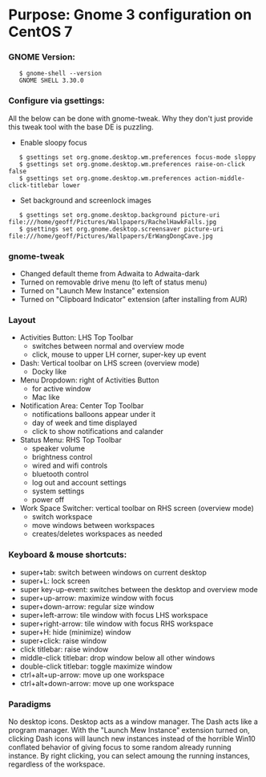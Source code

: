 # Purpose: Gnome 3 configuration on CentOS 7

### GNOME Version:
```
   $ gnome-shell --version
   GNOME SHELL 3.30.0
```

### Configure via gsettings:
All the below can be done with gnome-tweak.  Why they don't just provide
this tweak tool with the base DE is puzzling.

* Enable sloopy focus
```
   $ gsettings set org.gnome.desktop.wm.preferences focus-mode sloppy
   $ gsettings set org.gnome.desktop.wm.preferences raise-on-click false
   $ gsettings set org.gnome.desktop.wm.preferences action-middle-click-titlebar lower
```
* Set background and screenlock images
```
   $ gsettings set org.gnome.desktop.background picture-uri file:///home/geoff/Pictures/Wallpapers/RachelHawkFalls.jpg
   $ gsettings set org.gnome.desktop.screensaver picture-uri file:///home/geoff/Pictures/Wallpapers/ErWangDongCave.jpg
```

### gnome-tweak
* Changed default theme from Adwaita to Adwaita-dark
* Turned on removable drive menu (to left of status menu)
* Turned on "Launch Mew Instance" extension
* Turned on "Clipboard Indicator" extension (after installing from AUR)

### Layout
* Activities Button: LHS Top Toolbar
  - switches between normal and overview mode
  - click, mouse to upper LH corner, super-key up event
* Dash: Vertical toolbar on LHS screen (overview mode)
  - Docky like
* Menu Dropdown: right of Activities Button
  - for active window
  - Mac like
* Notification Area: Center Top Toolbar
  - notifications balloons appear under it
  - day of week and time displayed
  - click to show notifications and calander
* Status Menu: RHS Top Toolbar
  - speaker volume
  - brightness control
  - wired and wifi controls
  - bluetooth control
  - log out and account settings
  - system settings
  - power off
* Work Space Switcher: vertical toolbar on RHS screen (overview mode)
  - switch workspace
  - move windows between workspaces
  - creates/deletes workspaces as needed

### Keyboard & mouse shortcuts:
* super+tab: switch between windows on current desktop
* super+L: lock screen
* super key-up-event: switches between the desktop and overview mode
* super+up-arrow: maximize window with focus 
* super+down-arrow: regular size window
* super+left-arrow: tile window with focus LHS workspace
* super+right-arrow: tile window with focus RHS workspace
* super+H: hide (minimize) window
* super+click: raise window
* click titlebar: raise window
* middle-click titlebar: drop window below all other windows
* double-click titlebar: toggle maximize window
* ctrl+alt+up-arrow: move up one workspace
* ctrl+alt+down-arrow: move up one workspace

### Paradigms
No desktop icons.  Desktop acts as a window manager.  The Dash
acts like a program manager.  With the "Launch Mew Instance"
extension turned on, clicking Dash icons will launch new
instances instead of the horrible Win10 conflated behavior
of giving focus to some random already running instance.  By
right clicking, you can select amoung the running instances,
regardless of the workspace. 
